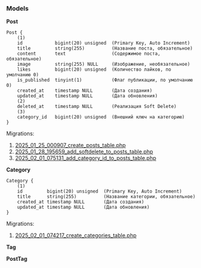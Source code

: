### Models
<b>Post</b>
```plaintext
Post {
    (1)    
    id            bigint(20) unsigned  (Primary Key, Auto Increment)
    title         string(255)          (Название поста, обязательное)
    content       text                 (Содержимое поста, обязательное)
    image         string(255) NULL     (Изображение, необязательное)
    likes         bigint(20) unsigned  (Количество лайков, по умолчанию 0)
    is_published  tinyint(1)           (Флаг публикации, по умолчанию 0)
    created_at    timestamp NULL       (Дата создания)
    updated_at    timestamp NULL       (Дата обновления)
    (2)
    deleted_at    timestamp NULL       (Реализация Soft Delete)
    (3)
    category_id   bigint(20) unsigned  (Внешний ключ на категорию)
}
```
Migrations:
1. [2025_01_25_000907_create_posts_table.php](https://github.com/misha366/php-learn-laravel/blob/master/database/migrations/2025_01_25_000907_create_posts_table.php)
2. [2025_01_28_195659_add_softdelete_to_posts_table.php](https://github.com/misha366/php-learn-laravel/blob/master/database/migrations/2025_01_28_195659_add_softdelete_to_posts_table.php)
3. [2025_02_01_075131_add_category_id_to_posts_table.php
   ](https://github.com/misha366/php-learn-laravel/blob/master/database/migrations/2025_02_01_075131_add_category_id_to_posts_table.php)

<b>Category</b>
```plaintext
Category {
    (1)
    id         bigint(20) unsigned  (Primary Key, Auto Increment)
    title      string(255)          (Название категории, обязательное)
    created_at timestamp NULL       (Дата создания)
    updated_at timestamp NULL       (Дата обновления)
}
```
Migrations:
1. [2025_02_01_074217_create_categories_table.php](https://github.com/misha366/php-learn-laravel/blob/master/database/migrations/2025_02_01_074217_create_categories_table.php)

<b>Tag</b>

<b>PostTag</b>
